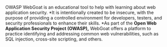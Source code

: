 OWASP WebGoat is an educational tool to help with learning about web application security.
*It is intentionally created to be insecure, with the purpose of providing a controlled environment for developers, testers, and security professionals to enhance their skills.
*As part of the **Open Web Application Security Project (OWASP),** WebGoat offers a platform to practice identifying and addressing common web vulnerabilities, such as SQL injection, cross-site scripting, and others.
